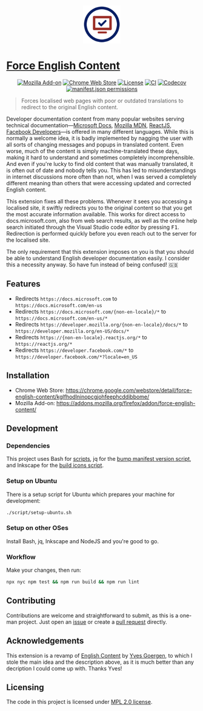 <p align="center">
  <img src="https://raw.githubusercontent.com/mdesantis/force-english-content/main/icon.svg?sanitize=true" height="100" alt="Logo of the project"/>
</p>

# [Force English Content](https://github.com/mdesantis/force-english-content#readme)

<p align="center">
  <a href="https://addons.mozilla.org/firefox/addon/force-english-content/">
    <img alt="Mozilla Add-on" src="https://img.shields.io/amo/v/%7B45b75146-960d-47e4-b45f-c642ae8a336d%7D"></a>
  <a href="https://chrome.google.com/webstore/detail/force-english-content/kglfhodlninopcgjohfeephcddibbome/">
    <img alt="Chrome Web Store" src="https://img.shields.io/chrome-web-store/v/kglfhodlninopcgjohfeephcddibbome"></a>
  <a href="https://github.com/mdesantis/force-english-content#licensing">
    <img alt="License" src="https://img.shields.io/github/license/mdesantis/force-english-content"></a>
  <a href="https://github.com/mdesantis/force-english-content/actions/workflows/ci.yml">
    <img alt="CI" src="https://img.shields.io/github/workflow/status/mdesantis/force-english-content/CI"></a>
  <a href="https://app.codecov.io/gh/mdesantis/force-english-content">
    <img alt="Codecov" src="https://img.shields.io/codecov/c/gh/mdesantis/force-english-content"></a>
  <a href="https://github.com/mdesantis/force-english-content/blob/main/manifest.json">
    <img alt="manifest.json permissions" src="https://img.shields.io/github/manifest-json/permissions/mdesantis/force-english-content"></a>
</p>



> Forces localised web pages with poor or outdated translations to redirect to
> the original English content.

Developer documentation content from many popular websites serving technical
documentation—[Microsoft Docs](https://docs.microsoft.com), [Mozilla
MDN](https://developer.mozilla.org), [ReactJS](https://reactjs.org), [Facebook
Developers](https://developers.facebook.com)—is offered in many different
languages. While this is normally a welcome idea, it is badly implemented by
nagging the user with all sorts of changing messages and popups in translated
content. Even worse, much of the content is simply machine-translated these
days, making it hard to understand and sometimes completely incomprehensible.
And even if you're lucky to find old content that was manually translated, it is
often out of date and nobody tells you. This has led to misunderstandings in
internet discussions more often than not, when I was served a completely
different meaning than others that were accessing updated and corrected English
content.

This extension fixes all these problems. Whenever it sees you accessing a
localised site, it swiftly redirects you to the original content so that you get
the most accurate information available. This works for direct access to
docs.microsoft.com, also from web search results, as well as the online
help search initiated through the Visual Studio code editor by pressing
<kbd>F1</kbd>. Redirection is performed quickly before you even reach out to the
server for the localised site.

The only requirement that this extension imposes on you is that you should be
able to understand English developer documentation easily. I consider this a
necessity anyway. So have fun instead of being confused! :gb:

## Features

- Redirects `https://docs.microsoft.com` to `https://docs.microsoft.com/en-us`
- Redirects `https://docs.microsoft.com/{non-en-locale}/*` to
  `https://docs.microsoft.com/en-us/*`
- Redirects `https://developer.mozilla.org/{non-en-locale}/docs/*` to
  `https://developer.mozilla.org/en-US/docs/*`
- Redirects `https://{non-en-locale}.reactjs.org/*` to `https://reactjs.org/*`
- Redirects `https://developer.facebook.com/*` to
  `https://developer.facebook.com/*?locale=en_US`

## Installation

- Chrome Web Store: https://chrome.google.com/webstore/detail/force-english-content/kglfhodlninopcgjohfeephcddibbome/
- Mozilla Add-on: https://addons.mozilla.org/firefox/addon/force-english-content/

## Development

### Dependencies

This project uses Bash for [scripts](./scripts), jq for the [bump manifest
version script](./scripts/bump-manifest-version.sh), and Inkscape for the [build
icons script](./scripts/build-icons.sh).

### Setup on Ubuntu

There is a setup script for Ubuntu which prepares your machine for development:

```sh
./script/setup-ubuntu.sh
```

### Setup on other OSes

Install Bash, jq, Inkscape and NodeJS and you're good to go.

### Workflow

Make your changes, then run:

```sh
npx nyc npm test && npm run build && npm run lint
```

## Contributing

Contributions are welcome and straightforward to submit, as this is a one-man
project. Just open an
[issue](/https://github.com/mdesantis/force-english-content/issues) or create a
[pull request](https://github.com/mdesantis/force-english-content/pulls) directly.

## Acknowledgements

This extension is a revamp of [English
Content](https://addons.mozilla.org/it/firefox/addon/english-content) by [Yves
Goergen](https://addons.mozilla.org/it/firefox/user/2296386/), to which I stole
the main idea and the description above, as it is much better than any
decription I could come up with. Thanks Yves!

## Licensing

The code in this project is licensed under [MPL 2.0 license](LICENSE).

